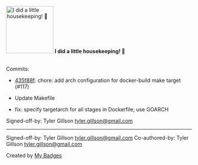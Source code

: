 <img src="https://github.com/my-badges/my-badges/blob/master/src/all-badges/chore-commit/chore-commit.png?raw=true" alt="I did a little housekeeping! 🧹" title="I did a little housekeeping! 🧹" width="128">
<strong>I did a little housekeeping! 🧹</strong>
<br><br>

Commits:

- <a href="https://github.com/spectrocloud-labs/validator-plugin-aws/commit/435f88fd2ba22c2dba9b27beabc441a585a21313">435f88f</a>: chore: add arch configuration for docker-build make target (#117)

* Update Makefile

* fix: specify targetarch for all stages in Dockerfile; use GOARCH

Signed-off-by: Tyler Gillson <tyler.gillson@gmail.com>

---------

Signed-off-by: Tyler Gillson <tyler.gillson@gmail.com>
Co-authored-by: Tyler Gillson <tyler.gillson@gmail.com>


Created by <a href="https://github.com/my-badges/my-badges">My Badges</a>